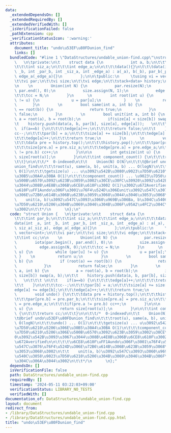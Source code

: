 ```yaml
---
data:
  _extendedDependsOn: []
  _extendedRequiredBy: []
  _extendedVerifiedWith: []
  _isVerificationFailed: false
  _pathExtension: cpp
  _verificationStatusIcon: ':warning:'
  attributes:
    document_title: "undo\u53EF\u80FDunion_find"
    links: []
  bundledCode: "#line 1 \"DataStructures/undable_union-find.cpp\"\nstruct Union {\
    \   \n\tprivate:\n\t    struct data {\n            int a, b;\n\t\t\tint par_b;\n\
    \t\t\tint siz_a;\n\t\t\tint edge_a;\n\n\t\t\tdata(){}\n\t\t\tdata(int _a, int\
    \ _b, int _par_b, int _siz_a, int _edge_a) : a(_a), b(_b), par_b(_par_b), siz_a(_siz_a),\
    \ edge_a(_edge_a){}\n        };\n\n\tpublic:\n     \tusing vi = vector<int>;\n\
    \t\tvi par;\n\t\tvi size;\n\t\tvi edge;\n\t\tstack<data> history;\n\t\tint cc;\n\
    \n    \n        Union(int N) {\n            par.resize(N);\n            iota(par.begin(),\
    \ par.end(), 0);\n            size.assign(N, 1);\n            edge.assign(N, 0);\n\
    \t\t\tcc = N;\n        }\n      \n        int root(int u) {\n          while (par[u]\
    \ != u) {\n              u = par[u];\n          }    \n          return u;\n \
    \       }\n        \n        bool same(int a, int b) {\n            if (root(a)\
    \ == root(b)) {\n                return true;\n            }\n            return\
    \ false;\n        }\n        \n        bool unit(int a, int b) {\n           \
    \ a = root(a), b = root(b);\n            if(size[a] < size[b]) swap(a, b);\n\t\
    \t    history.push(data(a, b, par[b], size[a], edge[a]));   \n\t\t\t \n\t\t  \
    \  if(a==b) {\n\t\t\t\tedge[a]++;\n\t\t\t\treturn false;\n\t\t    }\n\n\t\t\t\
    cc--;\n\t\t\tpar[b] = a;\n\t\t\tsize[a] += size[b];\n\t\t\tedge[a] += edge[b];\n\
    \t\t\tedge[a]++;\n\t\t\treturn true;\n        }\n      \n        void undo() {\n\
    \t\t\tdata pre = history.top();\n\t\t\thistory.pop();\n\t\t\tpar[pre.b] = pre.par_b;\n\
    \t\t\tsize[pre.a] = pre.siz_a;\n\t\t\tedge[pre.a] = pre.edge_a;\n\t\t\tif(pre.a\
    \ != pre.b) cc++;\n        }\n\n\n        int getsize(int u) {\n            return\
    \ size[root(u)];\n        }\n\n\t\tint component_count() {\n\t\t\treturn cc;\n\
    \t\t}\n\n\t\t/*  0-indexed\n\t\t    Union(N) O(N)\n\t\t\t@brief undo\u53EF\u80FD\
    union_find\n\t\t\troot(u), same(a, b), unit(a, b) ... O(logN)\n\t\t\tundo() ...\
    \ O(1)\n\t\t\tgetsize(u) ... u\u3092\u542B\u3080\u9023\u7D50\u6210\u5206\u306E\
    \u30B5\u30A4\u30BA O(1)\n\t\t\tcomponent_count() ... \u9023\u7D50\u6210\u5206\u306E\
    \u500B\u6570\u3092\u623B\u3059\u3002\u30CE\u30FC\u30920\u3092\u542B\u3093\u3067\
    \u3044\u308B\u4E8B\u306B\u6CE8\u610F\u3002 O(1)\u3002\u672Averified\n\n\t\t\t\u6CE8\
    \u610F\uFF1Aundo\u306F\u3001\u76F4\u524D\u306Eunit\u3092\u547C\u3076\u76F4\u524D\
    \u306E\u72B6\u614B\u306B\u623B\u3059\u3068\u3044\u3046\u3053\u3068\u3002\n\t\t\
    \    unit(a, b)\u3092\u547C\u3093\u3060\u969B\u306Ba, b\u304C\u540C\u3058\u9023\
    \u7D50\u6210\u5206\u304B\u3069\u3046\u304B\u306F\u95A2\u4FC2\u304C\u306A\u3044\
    \u3002\n\t\t*/\n      \n};\n"
  code: "struct Union {   \n\tprivate:\n\t    struct data {\n            int a, b;\n\
    \t\t\tint par_b;\n\t\t\tint siz_a;\n\t\t\tint edge_a;\n\n\t\t\tdata(){}\n\t\t\t\
    data(int _a, int _b, int _par_b, int _siz_a, int _edge_a) : a(_a), b(_b), par_b(_par_b),\
    \ siz_a(_siz_a), edge_a(_edge_a){}\n        };\n\n\tpublic:\n     \tusing vi =\
    \ vector<int>;\n\t\tvi par;\n\t\tvi size;\n\t\tvi edge;\n\t\tstack<data> history;\n\
    \t\tint cc;\n\n    \n        Union(int N) {\n            par.resize(N);\n    \
    \        iota(par.begin(), par.end(), 0);\n            size.assign(N, 1);\n  \
    \          edge.assign(N, 0);\n\t\t\tcc = N;\n        }\n      \n        int root(int\
    \ u) {\n          while (par[u] != u) {\n              u = par[u];\n         \
    \ }    \n          return u;\n        }\n        \n        bool same(int a, int\
    \ b) {\n            if (root(a) == root(b)) {\n                return true;\n\
    \            }\n            return false;\n        }\n        \n        bool unit(int\
    \ a, int b) {\n            a = root(a), b = root(b);\n            if(size[a] <\
    \ size[b]) swap(a, b);\n\t\t    history.push(data(a, b, par[b], size[a], edge[a]));\
    \   \n\t\t\t \n\t\t    if(a==b) {\n\t\t\t\tedge[a]++;\n\t\t\t\treturn false;\n\
    \t\t    }\n\n\t\t\tcc--;\n\t\t\tpar[b] = a;\n\t\t\tsize[a] += size[b];\n\t\t\t\
    edge[a] += edge[b];\n\t\t\tedge[a]++;\n\t\t\treturn true;\n        }\n      \n\
    \        void undo() {\n\t\t\tdata pre = history.top();\n\t\t\thistory.pop();\n\
    \t\t\tpar[pre.b] = pre.par_b;\n\t\t\tsize[pre.a] = pre.siz_a;\n\t\t\tedge[pre.a]\
    \ = pre.edge_a;\n\t\t\tif(pre.a != pre.b) cc++;\n        }\n\n\n        int getsize(int\
    \ u) {\n            return size[root(u)];\n        }\n\n\t\tint component_count()\
    \ {\n\t\t\treturn cc;\n\t\t}\n\n\t\t/*  0-indexed\n\t\t    Union(N) O(N)\n\t\t\
    \t@brief undo\u53EF\u80FDunion_find\n\t\t\troot(u), same(a, b), unit(a, b) ...\
    \ O(logN)\n\t\t\tundo() ... O(1)\n\t\t\tgetsize(u) ... u\u3092\u542B\u3080\u9023\
    \u7D50\u6210\u5206\u306E\u30B5\u30A4\u30BA O(1)\n\t\t\tcomponent_count() ... \u9023\
    \u7D50\u6210\u5206\u306E\u500B\u6570\u3092\u623B\u3059\u3002\u30CE\u30FC\u3092\
    0\u3092\u542B\u3093\u3067\u3044\u308B\u4E8B\u306B\u6CE8\u610F\u3002 O(1)\u3002\
    \u672Averified\n\n\t\t\t\u6CE8\u610F\uFF1Aundo\u306F\u3001\u76F4\u524D\u306Eunit\u3092\
    \u547C\u3076\u76F4\u524D\u306E\u72B6\u614B\u306B\u623B\u3059\u3068\u3044\u3046\
    \u3053\u3068\u3002\n\t\t    unit(a, b)\u3092\u547C\u3093\u3060\u969B\u306Ba, b\u304C\
    \u540C\u3058\u9023\u7D50\u6210\u5206\u304B\u3069\u3046\u304B\u306F\u95A2\u4FC2\
    \u304C\u306A\u3044\u3002\n\t\t*/\n      \n};"
  dependsOn: []
  isVerificationFile: false
  path: DataStructures/undable_union-find.cpp
  requiredBy: []
  timestamp: '2024-05-11 03:22:03+09:00'
  verificationStatus: LIBRARY_NO_TESTS
  verifiedWith: []
documentation_of: DataStructures/undable_union-find.cpp
layout: document
redirect_from:
- /library/DataStructures/undable_union-find.cpp
- /library/DataStructures/undable_union-find.cpp.html
title: "undo\u53EF\u80FDunion_find"
---
```

